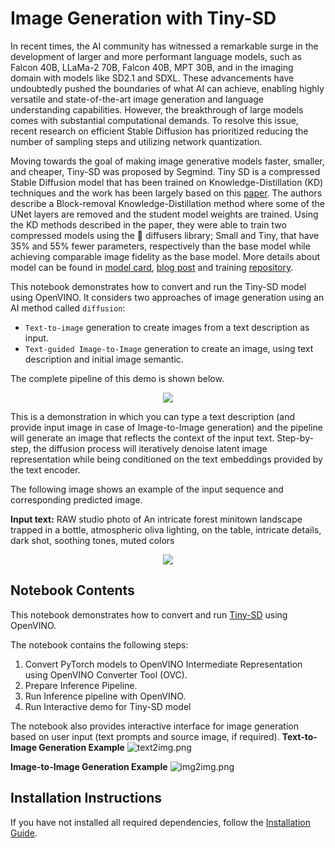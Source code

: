 # Image Generation with Tiny-SD


In recent times, the AI community has witnessed a remarkable surge in the development of larger and more performant language models, such as Falcon 40B, LLaMa-2 70B, Falcon 40B, MPT 30B, and in the imaging domain with models like SD2.1 and SDXL. These advancements have undoubtedly pushed the boundaries of what AI can achieve, enabling highly versatile and state-of-the-art image generation and language understanding capabilities. However, the breakthrough of large models comes with substantial computational demands. To resolve this issue, recent research on efficient Stable Diffusion has prioritized reducing the number of sampling steps and utilizing network quantization.

Moving towards the goal of making image generative models faster, smaller, and cheaper, Tiny-SD was proposed by Segmind. Tiny SD is a compressed Stable Diffusion model that has been trained on Knowledge-Distillation (KD) techniques and the work has been largely based on this [paper](https://arxiv.org/pdf/2305.15798.pdf). The authors describe a Block-removal Knowledge-Distillation method where some of the UNet layers are removed and the student model weights are trained. Using the KD methods described in the paper, they were able to train two compressed models using the 🧨 diffusers library; Small and Tiny, that have 35% and 55% fewer parameters, respectively than the base model while achieving comparable image fidelity as the base model. More details about model can be found in [model card](https://huggingface.co/segmind/tiny-sd), [blog post](https://huggingface.co/blog/sd_distillation) and training [repository](https://github.com/segmind/distill-sd).

This notebook demonstrates how to convert and run the Tiny-SD model using OpenVINO.
It considers two approaches of image generation using an AI method called `diffusion`:

* `Text-to-image` generation to create images from a text description as input.
* `Text-guided Image-to-Image` generation to create an image, using text description and initial image semantic.

The complete pipeline of this demo is shown below.

<p align="center">
    <img src="https://user-images.githubusercontent.com/29454499/216378932-7a9be39f-cc86-43e4-b072-66372a35d6bd.png"/>
</p>


This is a demonstration in which you can type a text description (and provide input image in case of Image-to-Image generation) and the pipeline will generate an image that reflects the context of the input text.
Step-by-step, the diffusion process will iteratively denoise latent image representation while being conditioned on the text embeddings provided by the text encoder.

The following image shows an example of the input sequence and corresponding predicted image.

**Input text:** RAW studio photo of An intricate forest minitown landscape trapped in a bottle, atmospheric oliva lighting, on the table, intricate details, dark shot, soothing tones, muted colors

<p align="center">
    <img src="https://user-images.githubusercontent.com/29454499/260904650-274fc2f9-24d2-46a3-ac3d-d660ec3c9a19.png"/>
</p>

## Notebook Contents

This notebook demonstrates how to convert and run [Tiny-SD](https://huggingface.co/segmind/tiny-sd) using OpenVINO.

The notebook contains the following steps:

1. Convert PyTorch models to OpenVINO Intermediate Representation using OpenVINO Converter Tool (OVC).
2. Prepare Inference Pipeline.
3. Run Inference pipeline with OpenVINO.
4. Run Interactive demo for Tiny-SD model

The notebook also provides interactive interface for image generation based on user input (text prompts and source image, if required).
**Text-to-Image Generation Example**
![text2img.png](https://user-images.githubusercontent.com/29454499/260905732-f291d316-8835-4872-8d9b-8a1214448bfd.png)

**Image-to-Image Generation Example**
![img2img.png](https://user-images.githubusercontent.com/29454499/260905907-4b7835c6-1f63-4d00-a1ec-ccc4d7fca182.png)



## Installation Instructions

If you have not installed all required dependencies, follow the [Installation Guide](../../README.md).